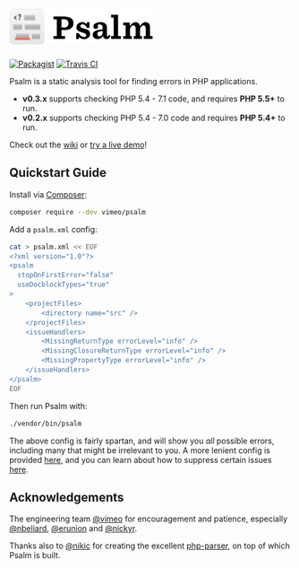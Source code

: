 <h1><a href="https://getpsalm.org"><img src="PsalmLogo.png" height="64" alt="logo" /></a></h1>

[![Packagist](https://img.shields.io/packagist/v/vimeo/psalm.svg)](https://packagist.org/packages/vimeo/psalm)
[![Travis CI](http://img.shields.io/travis/vimeo/psalm.svg?branch=master)](https://travis-ci.org/vimeo/psalm)

Psalm is a static analysis tool for finding errors in PHP applications.

 - **v0.3.x** supports checking PHP 5.4 - 7.1 code, and requires **PHP 5.5+** to run.
 - **v0.2.x** supports checking PHP 5.4 - 7.0 code and requires **PHP 5.4+** to run.

Check out the [wiki](https://github.com/vimeo/psalm/wiki) or [try a live demo](https://getpsalm.org/)!

## Quickstart Guide

Install via [Composer](https://getcomposer.org/):

```bash
composer require --dev vimeo/psalm
```

Add a `psalm.xml` config:

```bash
cat > psalm.xml << EOF
<?xml version="1.0"?>
<psalm
  stopOnFirstError="false"
  useDocblockTypes="true"
>
    <projectFiles>
        <directory name="src" />
    </projectFiles>
    <issueHandlers>
        <MissingReturnType errorLevel="info" />
        <MissingClosureReturnType errorLevel="info" />
        <MissingPropertyType errorLevel="info" />
    </issueHandlers>
</psalm>
EOF
```

Then run Psalm with:

```bash
./vendor/bin/psalm
```

The above config is fairly spartan, and will show you *all* possible errors, including many that might be irrelevant to you. A more lenient config is provided [here](examples/psalm.default.xml), and you can learn about how to suppress certain issues [here](https://github.com/vimeo/psalm/wiki/Dealing-with-code-issues).

## Acknowledgements

The engineering team [@vimeo](https://github.com/vimeo) for encouragement and patience, especially [@nbeliard](https://github.com/nbeliard), [@erunion](https://github.com/erunion) and [@nickyr](https://github.com/nickyr).

Thanks also to [@nikic](https://github.com/nikic) for creating the excellent [php-parser](https://github.com/nikic/php-parser), on top of which Psalm is built.

